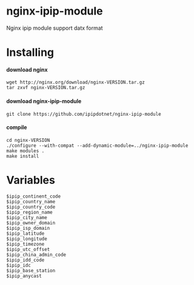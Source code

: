 # nginx-ipip-module
Nginx ipip module support datx format 

# Installing
#### download nginx
    wget http://nginx.org/download/nginx-VERSION.tar.gz
    tar zxvf nginx-VERSION.tar.gz
#### download nginx-ipip-module    
    git clone https://github.com/ipipdotnet/nginx-ipip-module

#### compile
    cd nginx-VERSION
    ./configure --with-compat --add-dynamic-module=../nginx-ipip-module
    make modules .
    make install

# Variables
    $ipip_continent_code
    $ipip_country_name
    $ipip_country_code
    $ipip_region_name
    $ipip_city_name
    $ipip_owner_domain
    $ipip_isp_domain
    $ipip_latitude
    $ipip_longitude
    $ipip_timezone
    $ipip_utc_offset
    $ipip_china_admin_code
    $ipip_idd_code
    $ipip_idc
    $ipip_base_station
    $ipip_anycast